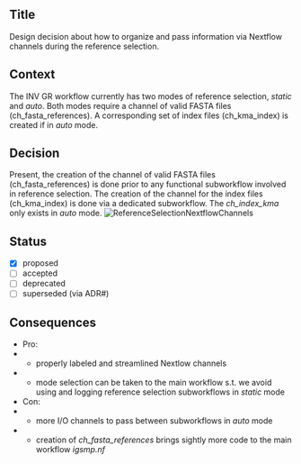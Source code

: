 ## Title
Design decision about how to organize and pass information via Nextflow channels during the reference selection.

## Context
The INV GR workflow currently has two modes of reference selection, _static_ and _auto_.
Both modes require a channel of valid FASTA files (ch_fasta_references).
A corresponding set of index files (ch_kma_index) is created if in _auto_ mode. 

## Decision
Present, the creation of the channel of valid FASTA files (ch_fasta_references) is done prior to any functional subworkflow involved in reference selection.
The creation of the channel for the index files (ch_kma_index) is done via a dedicated subworkflow.
The _ch_index_kma_ only exists in _auto_ mode.
![ReferenceSelectionNextflowChannels](igsmp/docs/images/ref_selection_channels.png)

## Status
- [x] proposed
- [ ] accepted
- [ ] deprecated
- [ ] superseded (via ADR#)

## Consequences
- Pro:
- - properly labeled and streamlined Nextlow channels
- - mode selection can be taken to the main workflow s.t. we avoid using and logging reference selection subworkflows in _static_ mode
- Con:
- - more I/O channels to pass between subworkflows in _auto_ mode
- - creation of _ch_fasta_references_ brings sightly more code to the main workflow _igsmp.nf_

